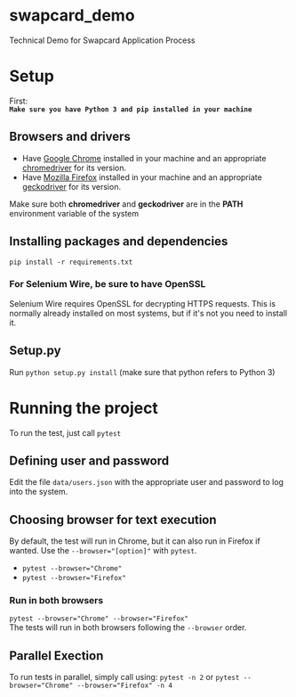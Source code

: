 # swapcard_demo
Technical Demo for Swapcard Application Process

# Setup
First:  
**```Make sure you have Python 3 and pip installed in your machine```**

## Browsers and drivers
- Have [Google Chrome](https://www.google.com/chrome/) installed in your machine and an appropriate [chromedriver](https://chromedriver.chromium.org/downloads) for its version.
- Have [Mozilla Firefox](https://www.mozilla.org/en-US/firefox/new/) installed in your machine and an appropriate [geckodriver](https://github.com/mozilla/geckodriver/releases/tag/v0.29.1) for its version.

Make sure both **chromedriver** and **geckodriver** are in the **PATH** environment variable of the system

## Installing packages and dependencies
```pip install -r requirements.txt```

### For Selenium Wire, be sure to have OpenSSL
Selenium Wire requires OpenSSL for decrypting HTTPS requests. This is normally already installed on most systems, but if it's not you need to install it.

## Setup.py
Run `python setup.py install` (make sure that python refers to Python 3)

# Running the project
To run the test, just call `pytest`

## Defining user and password
Edit the file `data/users.json` with the appropriate user and password to log into the system.

## Choosing browser for text execution
By default, the test will run in Chrome, but it can also run in Firefox if wanted. Use the `--browser="[option]"` with `pytest`.
- `pytest --browser="Chrome"`
- `pytest --browser="Firefox"`

### Run in both browsers
`pytest --browser="Chrome" --browser="Firefox"`  
The tests will run in both browsers following the `--browser` order.

## Parallel Exection
To run tests in parallel, simply call using: `pytest -n 2` or `pytest --browser="Chrome" --browser="Firefox" -n 4`
